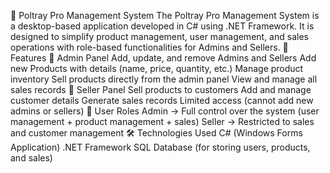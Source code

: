 📌 Poltray Pro Management System 
The Poltray Pro Management System is a desktop-based application developed in C# using .NET Framework. It is designed to simplify product management, user management, and sales operations with role-based functionalities for Admins and Sellers.
🚀 Features 🔑 Admin Panel Add, update, and remove Admins and Sellers Add new Products with details (name, price, quantity, etc.) Manage product inventory Sell products directly from the admin panel View and manage all sales records 🛒 Seller Panel Sell products to customers Add and manage customer details Generate sales records Limited access (cannot add new admins or sellers) 
👥 User Roles Admin → Full control over the system (user management + product management + sales) Seller → Restricted to sales and customer management 🛠️ Technologies Used C# (Windows Forms Application) .NET Framework SQL Database (for storing users, products, and sales)
